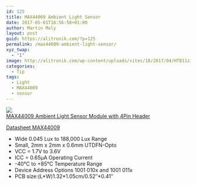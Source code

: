 ```yaml
---
id: 125
title: MAX44009 Ambient Light Sensor
date: 2017-05-01T16:56:58+01:00
author: Martin Maly
layout: post
guid: https://alitronik.com/?p=125
permalink: /max44009-ambient-light-sensor/
xyz_twap:
  - "1"
image: http://alitronik.com/wp-content/uploads/sites/18/2017/04/HTB11ziZNpXXXXcjXFXXq6xXFXXXU.jpg
categories:
  - Tip
tags:
  - Light
  - MAX44009
  - sensor
---
```

<a href="http://s.click.aliexpress.com/e/jy7Q3vN" target="_parent"><img src="//ae01.alicdn.com/kf/HTB1P8gRQFXXXXc5XXXXq6xXFXXXE/-font-b-MAX44009-b-font-Ambient-Light-Sensor-Module-with-4P-Pin-Header.jpg_220x220.jpg" /><span style="display: block;">MAX44009 Ambient Light Sensor Module with 4Pin Header</span></a>

[Datasheet MAX44009](https://www.maximintegrated.com/en/products/analog/sensors-and-sensor-interface/MAX44009.html)

  * Wide 0.045 Lux to 188,000 Lux Range
  * Small, 2mm x 2mm x 0.6mm UTDFN-Opto
  * VCC = 1.7V to 3.6V
  * ICC = 0.65μA Operating Current
  * -40°C to +85°C Temperature Range
  * Device Address Options 1001 010x and 1001 011x
  * PCB size:(L\*W)1.32\*1.05cm/0.52&#8243;*0.41&#8243;